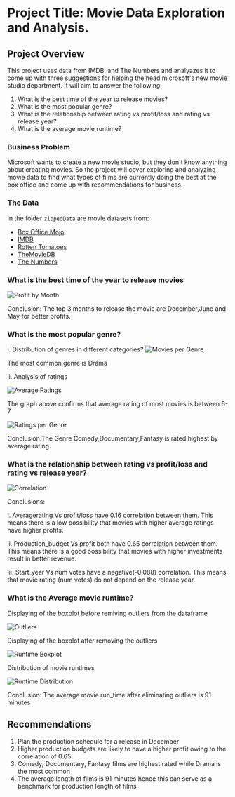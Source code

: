 # Project Title: Movie Data Exploration and Analysis.


## Project Overview

This project uses data from IMDB, and The Numbers and analyazes it to come up with three suggestions for helping the head microsoft's new movie studio department. It will aim to answer the following: 

1. What is the best time of the year to release movies?
2. What is the most popular genre?
3. What is the relationship between rating vs profit/loss and rating vs release year?
4. What is the average movie runtime?

### Business Problem

Microsoft wants to create a new movie studio, but they don't know anything about creating movies. So the project will cover exploring and analyzing movie data to find what types of films are currently doing the best at the box office and come up with recommendations for business.

### The Data

In the folder `zippedData` are movie datasets from:

* [Box Office Mojo](https://www.boxofficemojo.com/)
* [IMDB](https://www.imdb.com/)
* [Rotten Tomatoes](https://www.rottentomatoes.com/)
* [TheMovieDB](https://www.themoviedb.org/)
* [The Numbers](https://www.the-numbers.com/)



### What is the best time of the year to release movies


![Profit by Month](https://github.com/fwanalwenge/dsc-phase-1-project/assets/134020486/4228326f-7bc9-4839-a607-bee2a3ebe587)

Conclusion: The top 3 months to release the movie are December,June and May for better profits.

### What is the most popular genre?
i. Distribution of genres in different categories?
![Movies per Genre](https://github.com/fwanalwenge/dsc-phase-1-project/assets/134020486/7f2fd2a3-1211-4d13-bbd5-ee80b740cb36)

The most common genre is Drama

ii. Analysis of ratings

![Average Ratings](https://github.com/fwanalwenge/dsc-phase-1-project/assets/134020486/5ddf85ba-cecc-4b12-9f2e-1e58f9a980c7)

The graph above confirms that average rating of most movies is between 6-7

![Ratings per Genre](https://github.com/fwanalwenge/dsc-phase-1-project/assets/134020486/b97b14c7-e4c2-4f73-8951-e9297bca2ccb)

Conclusion:The Genre Comedy,Documentary,Fantasy is rated highest by average rating. 

### What is the relationship between rating vs profit/loss and rating vs release year?
![Correlation](https://github.com/fwanalwenge/dsc-phase-1-project/assets/134020486/fc7825b9-8e81-43ae-92cd-c0bb849b740f)

Conclusions:

i. Averagerating Vs profit/loss have 0.16 correlation between them. This means there is a low possibility that movies with higher average ratings have higher profits.

ii. Production_budget Vs profit both have 0.65 correlation between them. This means there is a good possibility that movies with higher investments result in better revenue.

iii. Start_year Vs num votes have a negative(-0.088) correlation. This means that movie rating (num votes) do not depend on the release year.


### What is the Average movie runtime?
Displaying of the boxplot before remiving outliers from  the dataframe

![Outliers](https://github.com/fwanalwenge/dsc-phase-1-project/assets/134020486/a8032e63-e232-40b7-bade-0d7705e9fef2)


Displaying of the boxplot after removing the outliers

![Runtime Boxplot](https://github.com/fwanalwenge/dsc-phase-1-project/assets/134020486/f813229c-89db-4051-ae38-baad86dc7aba)


Distribution of movie runtimes

![Runtime Distribution](https://github.com/fwanalwenge/dsc-phase-1-project/assets/134020486/d2e165ae-f337-43d7-b1c6-7312f8c3811a)



Conclusion: The average movie run_time after eliminating outliers is 91 minutes


## Recommendations

1. Plan the production schedule for a release in December
2. Higher production budgets are likely to have a higher profit owing to the correlation of 0.65
3. Comedy, Documentary, Fantasy films are highest rated while Drama is the most common
4. The average length of films is 91 minutes hence this can serve as a benchmark for production length of films

